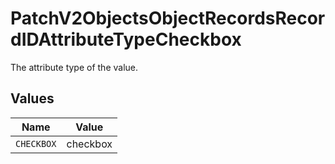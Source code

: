 # PatchV2ObjectsObjectRecordsRecordIDAttributeTypeCheckbox

The attribute type of the value.


## Values

| Name       | Value      |
| ---------- | ---------- |
| `CHECKBOX` | checkbox   |